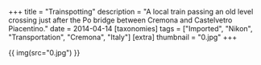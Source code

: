 +++
title = "Trainspotting"
description = "A local train passing an old level crossing just after the Po bridge between Cremona and Castelvetro Piacentino."
date = 2014-04-14
[taxonomies]
tags = ["Imported", "Nikon", "Transportation", "Cremona", "Italy"]
[extra]
thumbnail = "0.jpg"
+++

{{ img(src="0.jpg") }}
